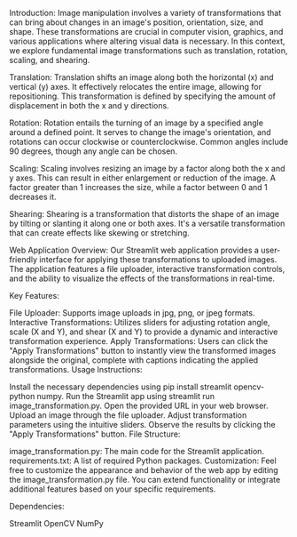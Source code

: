 Introduction:
Image manipulation involves a variety of transformations that can bring about changes in an image's position, orientation, size, and shape. These transformations are crucial in computer vision, graphics, and various applications where altering visual data is necessary. In this context, we explore fundamental image transformations such as translation, rotation, scaling, and shearing.

Translation:
Translation shifts an image along both the horizontal (x) and vertical (y) axes. It effectively relocates the entire image, allowing for repositioning. This transformation is defined by specifying the amount of displacement in both the x and y directions.

Rotation:
Rotation entails the turning of an image by a specified angle around a defined point. It serves to change the image's orientation, and rotations can occur clockwise or counterclockwise. Common angles include 90 degrees, though any angle can be chosen.

Scaling:
Scaling involves resizing an image by a factor along both the x and y axes. This can result in either enlargement or reduction of the image. A factor greater than 1 increases the size, while a factor between 0 and 1 decreases it.

Shearing:
Shearing is a transformation that distorts the shape of an image by tilting or slanting it along one or both axes. It's a versatile transformation that can create effects like skewing or stretching.

Web Application Overview:
Our Streamlit web application provides a user-friendly interface for applying these transformations to uploaded images. The application features a file uploader, interactive transformation controls, and the ability to visualize the effects of the transformations in real-time.

Key Features:

File Uploader: Supports image uploads in jpg, png, or jpeg formats.
Interactive Transformations: Utilizes sliders for adjusting rotation angle, scale (X and Y), and shear (X and Y) to provide a dynamic and interactive transformation experience.
Apply Transformations: Users can click the "Apply Transformations" button to instantly view the transformed images alongside the original, complete with captions indicating the applied transformations.
Usage Instructions:

Install the necessary dependencies using pip install streamlit opencv-python numpy.
Run the Streamlit app using streamlit run image_transformation.py.
Open the provided URL in your web browser.
Upload an image through the file uploader.
Adjust transformation parameters using the intuitive sliders.
Observe the results by clicking the "Apply Transformations" button.
File Structure:

image_transformation.py: The main code for the Streamlit application.
requirements.txt: A list of required Python packages.
Customization:
Feel free to customize the appearance and behavior of the web app by editing the image_transformation.py file. You can extend functionality or integrate additional features based on your specific requirements.

Dependencies:

Streamlit
OpenCV
NumPy
